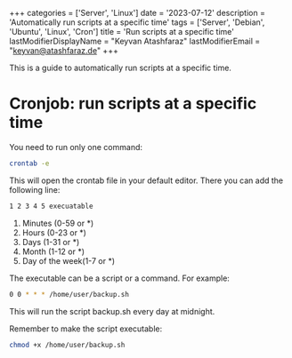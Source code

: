 +++
categories = ['Server', 'Linux']
date = '2023-07-12'
description = 'Automatically run scripts at a specific time'
tags = ['Server', 'Debian', 'Ubuntu', 'Linux', 'Cron']
title = 'Run scripts at a specific time'
lastModifierDisplayName = "Keyvan Atashfaraz"
lastModifierEmail = "keyvan@atashfaraz.de"
+++

This is a guide to automatically run scripts at a specific time.

# Cronjob: run scripts at a specific time

You need to run only one command:

```bash
crontab -e
```

This will open the crontab file in your default editor. There you can add the following line:

```bash
1 2 3 4 5 execuatable
```
1. Minutes (0-59 or *)
2. Hours (0-23 or *)
3. Days (1-31 or *)
4. Month (1-12 or *)
5. Day of the week(1-7 or *)

The executable can be a script or a command. For example:

```bash
0 0 * * * /home/user/backup.sh
```

This will run the script backup.sh every day at midnight.

Remember to make the script executable:

```bash
chmod +x /home/user/backup.sh
```

